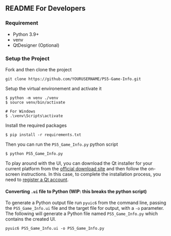 ## README For Developers

### Requirement
* Python 3.9+
* venv
* QtDesigner (Optional)

### Setup the Project

Fork and then clone the project 
```
git clone https://github.com/YOURUSERNAME/PS5-Game-Info.git
```

Setup the virtual environement and activate it

```
$ python -m venv ./venv
$ source venv/bin/activate

# For Windows
$ .\venv\Scripts\activate
```

Install the required packages
```
$ pip install -r requirements.txt
```

Then you can run the `PS5_Game_Info.py` python script
```
$ python PS5_Game_Info.py
```

To play around with the UI, you can download the Qt installer for your current platform from the [official download site](https://www.qt.io/download-qt-installer) and then follow the on-screen instructions. In this case, to complete the installation process, you need to [register a Qt account](https://login.qt.io/register).

#### Converting `.ui` file to Python (WIP: this breaks the python script)

To generate a Python output file run `pyuic6` from the command line, passing the `PS5_Game_Info.ui` file and the target file for output, with a `-o` parameter. The following will generate a Python file named `PS5_Game_Info.py` which contains the created UI.

```
pyuic6 PS5_Game_Info.ui -o PS5_Game_Info.py
```
